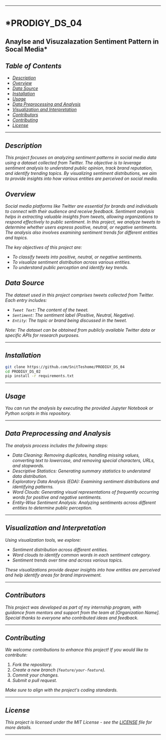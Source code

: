 
---
# *PRODIGY_DS_04 
## Anaylse and Visuzalazation Sentiment Pattern in Socal Media*

## *Table of Contents*
- [*Description*](#description)
- [*Overview*](#overview)
- [*Data Source*](#data-source)
- [*Installation*](#installation)
- [*Usage*](#usage)
- [*Data Preprocessing and Analysis*](#data-preprocessing-and-analysis)
- [*Visualization and Interpretation*](#visualization-and-interpretation)
- [*Contributors*](#contributors)
- [*Contributing*](#contributing)
- [*License*](#license)

---

## *Description*
*This project focuses on analyzing sentiment patterns in social media data using a dataset collected from Twitter. The objective is to leverage sentiment analysis to understand public opinion, track brand reputation, and identify trending topics. By visualizing sentiment distributions, we aim to provide insights into how various entities are perceived on social media.*

## *Overview*
*Social media platforms like Twitter are essential for brands and individuals to connect with their audience and receive feedback. Sentiment analysis helps in extracting valuable insights from tweets, allowing organizations to respond effectively to public sentiment. In this project, we analyze tweets to determine whether users express positive, neutral, or negative sentiments. The analysis also involves examining sentiment trends for different entities and topics.*

*The key objectives of this project are:*
- *To classify tweets into positive, neutral, or negative sentiments.*
- *To visualize sentiment distribution across various entities.*
- *To understand public perception and identify key trends.*

## *Data Source*
*The dataset used in this project comprises tweets collected from Twitter. Each entry includes:*
- *`Tweet Text`: The content of the tweet.*
- *`Sentiment`: The sentiment label (Positive, Neutral, Negative).*
- *`Entity`: The topic or brand being discussed in the tweet.*

*Note: The dataset can be obtained from publicly available Twitter data or specific APIs for research purposes.*

---

## *Installation*
```bash
git clone https://github.com/SnitTeshome/PRODIGY_DS_04
cd PRODIGY_DS_02
pip install -r requirements.txt
```
---

## *Usage*
*You can run the analysis by executing the provided Jupyter Notebook or Python scripts in this repository.*

---

## *Data Preprocessing and Analysis*
*The analysis process includes the following steps:*
- *Data Cleaning: Removing duplicates, handling missing values, converting text to lowercase, and removing special characters, URLs, and stopwords.*
- *Descriptive Statistics: Generating summary statistics to understand data distribution.*
- *Exploratory Data Analysis (EDA): Examining sentiment distributions and identifying patterns.*
- *Word Clouds: Generating visual representations of frequently occurring words for positive and negative sentiments.*
- *Entity-Wise Sentiment Analysis: Analyzing sentiments across different entities to determine public perception.*

---

## *Visualization and Interpretation*
*Using visualization tools, we explore:*
- *Sentiment distribution across different entities.*
- *Word clouds to identify common words in each sentiment category.*
- *Sentiment trends over time and across various topics.*

*These visualizations provide deeper insights into how entities are perceived and help identify areas for brand improvement.*

---

## *Contributors*
*This project was developed as part of my internship program, with guidance from mentors and support from the team at [Organization Name]. Special thanks to everyone who contributed ideas and feedback.*

---

## *Contributing*
*We welcome contributions to enhance this project! If you would like to contribute:*
1. *Fork the repository.*
2. *Create a new branch (`feature/your-feature`).*
3. *Commit your changes.*
4. *Submit a pull request.*

*Make sure to align with the project's coding standards.*

---

## *License*
*This project is licensed under the MIT License - see the [LICENSE](LICENSE) file for more details.*

--- 
